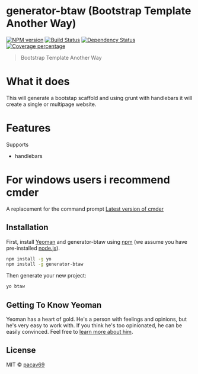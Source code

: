 # generator-btaw (Bootstrap Template Another Way)  
[![NPM version][npm-image]][npm-url] [![Build Status][travis-image]][travis-url] [![Dependency Status][daviddm-image]][daviddm-url] [![Coverage percentage][coveralls-image]][coveralls-url]

> Bootstrap Template Another Way
# What it does

This will generate a bootstap scaffold and using grunt with handlebars it will create a single or multipage website.

# Features
Supports 


- handlebars

# For windows users i recommend cmder 
A replacement for the command prompt
[Latest version of cmder](https://github.com/bliker/cmder/releases/tag/v1.2)

## Installation

First, install [Yeoman](http://yeoman.io) and generator-btaw using [npm](https://www.npmjs.com/) (we assume you have pre-installed [node.js](https://nodejs.org/)).

```bash
npm install -g yo
npm install -g generator-btaw
```

Then generate your new project:

```bash
yo btaw
```

## Getting To Know Yeoman

Yeoman has a heart of gold. He&#39;s a person with feelings and opinions, but he&#39;s very easy to work with. If you think he&#39;s too opinionated, he can be easily convinced. Feel free to [learn more about him](http://yeoman.io/).

## License

MIT © [pacav69]()

[npm-image]: https://badge.fury.io/js/generator-btaw.svg
[npm-url]: https://npmjs.org/package/generator-btaw
[travis-image]: https://travis-ci.org/pacav69/btaw.svg?branch=master
[travis-url]: https://travis-ci.org/pacav69/btaw
[daviddm-image]: https://david-dm.org/pacav69/generator-btaw.svg?theme=shields.io
[daviddm-url]: https://david-dm.org/pacav69/generator-btaw
[coveralls-image]: https://coveralls.io/repos/pacav69/generator-btaw/badge.svg
[coveralls-url]: https://coveralls.io/r/pacav69/generator-btaw
